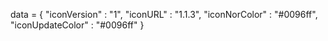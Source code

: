 <span id = 'versionData'>data = {
"iconVersion" : "1",
"iconURL" : "1.1.3",
"iconNorColor" : "#0096ff",
"iconUpdateColor" : "#0096ff"
}</span>
